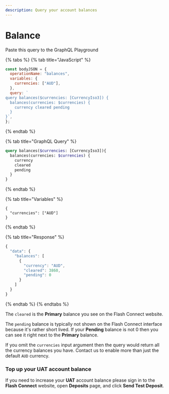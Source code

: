 ```yaml
---
description: Query your account balances
---
```


# Balance

Paste this query to the GraphQL Playground

{% tabs %}
{% tab title="JavaScript" %}
```javascript
const bodyJSON = {
  operationName: "balances",
  variables: {
    currencies: ["AUD"],
  },
  query: `
query balances($currencies: [CurrencyIso3]) {
  balances(currencies: $currencies) {
    currency cleared pending
  }
}`,
};
```
{% endtab %}

{% tab title="GraphQL Query" %}
```graphql
query balances($currencies: [CurrencyIso3]){
  balances(currencies: $currencies) {
    currency
    cleared
    pending
  }
}
```
{% endtab %}

{% tab title="Variables" %}
```
{
  "currencies": ["AUD"]
}
```
{% endtab %}

{% tab title="Response" %}
```javascript
{
  "data": {
    "balances": [
      {
        "currency": "AUD",
        "cleared": 3860,
        "pending": 0
      }
    ]
  }
}
```
{% endtab %}
{% endtabs %}

The `cleared` is the **Primary** balance you see on the Flash Connect website.

The `pending` balance is typically not shown on the Flash Connect interface because it's rather short lived. If your **Pending** balance is not 0 then you can see it right next to the **Primary** balance.

If you omit the `currencies` input argument then the query would return all the currency balances you have. Contact us to enable more than just the default `AUD` currency.

### Top up your UAT account balance

If you need to increase your **UAT** account balance please sign in to the **Flash Connect** website, open **Deposits** page, and click **Send Test Deposit**.



